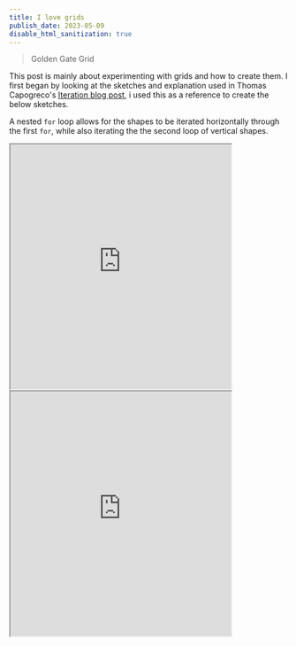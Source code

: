 ```yaml
---
title: I love grids
publish_date: 2023-05-09
disable_html_sanitization: true
---
```

> Golden Gate Grid

This post is mainly about experimenting with grids and how to create them.  I first began by looking at the sketches and explanation used in Thomas Capogreco's [Iteration blog post](http://thomas.capogre.co/rmit/ccs/2022/08/21/iteration.html), i used this as a reference to create the below sketches.

A nested `for` loop allows for the shapes to be iterated horizontally through the first `for`, while also iterating the the second loop of vertical shapes. 

<iframe width = "400" height = "442" src="https://editor.p5js.org/kirstinmeows/full/iry00jlzh"></iframe>
<iframe width = "400" height = "442" src="https://editor.p5js.org/kirstinmeows/full/mfFFHnYOQ"></iframe> 

